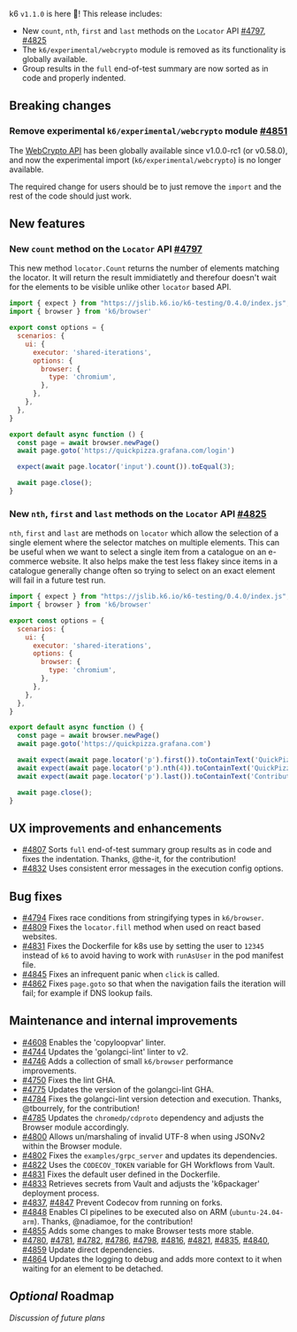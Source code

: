 k6 `v1.1.0` is here 🎉! This release includes:

- New `count`, `nth`, `first` and `last` methods on the `Locator` API [#4797](https://github.com/grafana/k6/pull/4797), [#4825](https://github.com/grafana/k6/pull/4825)
- The `k6/experimental/webcrypto` module is removed as its functionality is globally available. 
- Group results in the `full` end-of-test summary are now sorted as in code and properly indented.

## Breaking changes

### Remove experimental `k6/experimental/webcrypto` module [#4851](https://github.com/grafana/k6/pull/4851)

The [WebCrypto API](https://grafana.com/docs/k6/latest/javascript-api/crypto/) has been globally available since v1.0.0-rc1 (or v0.58.0), and now the  experimental import (`k6/experimental/webcrypto`) is no longer available.

The required change for users should be to just remove the `import` and the rest of the code should just work. 

## New features

### New `count` method on the `Locator` API [#4797](https://github.com/grafana/k6/pull/4797)

This new method `locator.Count` returns the number of elements matching the locator. It will return the result immidiatetly and therefour doesn't wait for the elements to be visible unlike other `locator` based API.

```javascript
import { expect } from "https://jslib.k6.io/k6-testing/0.4.0/index.js";
import { browser } from 'k6/browser'

export const options = {
  scenarios: {
    ui: {
      executor: 'shared-iterations',
      options: {
        browser: {
          type: 'chromium',
        },
      },
    },
  },
}

export default async function () {
  const page = await browser.newPage()
  await page.goto('https://quickpizza.grafana.com/login')

  expect(await page.locator('input').count()).toEqual(3);

  await page.close();
}
```

### New `nth`, `first` and `last` methods on the `Locator` API [#4825](https://github.com/grafana/k6/pull/4825)

`nth`, `first` and `last` are methods on `locator` which allow the selection of a single element where the selector matches on multiple elements. This can be useful when we want to select a single item from a catalogue on an e-commerce website. It also helps make the test less flakey since items in a catalogue generally change often so trying to select on an exact element will fail in a future test run.

```javascript
import { expect } from "https://jslib.k6.io/k6-testing/0.4.0/index.js";
import { browser } from 'k6/browser'

export const options = {
  scenarios: {
    ui: {
      executor: 'shared-iterations',
      options: {
        browser: {
          type: 'chromium',
        },
      },
    },
  },
}

export default async function () {
  const page = await browser.newPage()
  await page.goto('https://quickpizza.grafana.com')

  await expect(await page.locator('p').first()).toContainText('QuickPizza');
  await expect(await page.locator('p').nth(4)).toContainText('QuickPizza Labs.');
  await expect(await page.locator('p').last()).toContainText('Contribute to QuickPizza');

  await page.close();
}
```

## UX improvements and enhancements

- [#4807](https://github.com/grafana/k6/pull/4807) Sorts `full` end-of-test summary group results as in code and fixes the indentation. Thanks, @the-it, for the contribution! 
- [#4832](https://github.com/grafana/k6/pull/4832) Uses consistent error messages in the execution config options.

## Bug fixes

- [#4794](https://github.com/grafana/k6/pull/4794) Fixes race conditions from stringifying types in `k6/browser`.
- [#4809](https://github.com/grafana/k6/pull/4809) Fixes the `locator.fill` method when used on react based websites.
- [#4831](https://github.com/grafana/k6/pull/4831) Fixes the Dockerfile for k8s use by setting the user to `12345` instead of `k6` to avoid having to work with `runAsUser` in the pod manifest file.
- [#4845](https://github.com/grafana/k6/pull/4845) Fixes an infrequent panic when `click` is called.
- [#4862](https://github.com/grafana/k6/pull/4862) Fixes `page.goto` so that when the navigation fails the iteration will fail; for example if DNS lookup fails.

## Maintenance and internal improvements

- [#4608](https://github.com/grafana/k6/pull/4608) Enables the 'copyloopvar' linter.
- [#4744](https://github.com/grafana/k6/pull/4744) Updates the 'golangci-lint' linter to v2.
- [#4746](https://github.com/grafana/k6/pull/4746) Adds a collection of small `k6/browser` performance improvements.
- [#4750](https://github.com/grafana/k6/pull/4750) Fixes the lint GHA.
- [#4775](https://github.com/grafana/k6/pull/4775) Updates the version of the golangci-lint GHA.
- [#4784](https://github.com/grafana/k6/pull/4784) Fixes the golangci-lint version detection and execution. Thanks, @tbourrely, for the contribution!
- [#4785](https://github.com/grafana/k6/pull/4785) Updates the `chromedp/cdproto` dependency and adjusts the Browser module accordingly.
- [#4800](https://github.com/grafana/k6/pull/4800) Allows un/marshaling of invalid UTF-8 when using JSONv2 within the Browser module. 
- [#4802](https://github.com/grafana/k6/pull/4802) Fixes the `examples/grpc_server` and updates its dependencies. 
- [#4822](https://github.com/grafana/k6/pull/4822) Uses the `CODECOV_TOKEN` variable for GH Workflows from Vault.
- [#4831](https://github.com/grafana/k6/pull/4831) Fixes the default user defined in the Dockerfile.
- [#4833](https://github.com/grafana/k6/pull/4833) Retrieves secrets from Vault and adjusts the 'k6packager' deployment process.
- [#4837](https://github.com/grafana/k6/pull/4837), [#4847](https://github.com/grafana/k6/pull/4847) Prevent Codecov from running on forks.
- [#4848](https://github.com/grafana/k6/pull/4848) Enables CI pipelines to be executed also on ARM (`ubuntu-24.04-arm`). Thanks, @nadiamoe, for the contribution!
- [#4855](https://github.com/grafana/k6/pull/4855) Adds some changes to make Browser tests more stable.
- [#4780](https://github.com/grafana/k6/pull/4780), [#4781](https://github.com/grafana/k6/pull/4781), [#4782](https://github.com/grafana/k6/pull/4782), [#4786](https://github.com/grafana/k6/pull/4786), [#4798](https://github.com/grafana/k6/pull/4798), [#4816](https://github.com/grafana/k6/pull/4816), [#4821](https://github.com/grafana/k6/pull/4821), [#4835](https://github.com/grafana/k6/pull/4835), [#4840](https://github.com/grafana/k6/pull/4840), [#4859](https://github.com/grafana/k6/pull/4859) Update direct dependencies.
- [#4864](https://github.com/grafana/k6/pull/4864) Updates the logging to debug and adds more context to it when waiting for an element to be detached.

## _Optional_ Roadmap

_Discussion of future plans_
